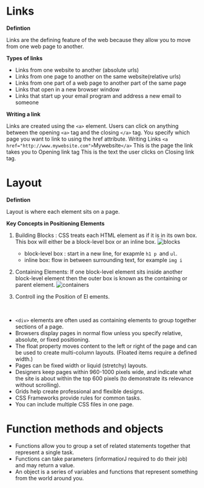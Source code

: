 # Links

**Defintion** 

Links are the defining feature of the web because they allow you to move from one web page to another.

**Types of links**

- Links from one website to another (absolute urls)
- Links from one page to another on the same website(relative urls)
- Links from one part of a web page to another part of the
same page
- Links that open in a new browser window
- Links that start up your email program and address a new
email to someone

**Writing a link**

Links are created using the `<a>` element. Users can click on anything
between the opening `<a>` tag and the closing `</a>` tag. You specify
which page you want to link to using the href attribute.
Writing Links
`<a href="http://www.mywebsite.com">`Mywebsite`</a>`
This is the page the link takes you to Opening link tag This is the text the user clicks on Closing link tag.

# Layout

**Defintion**

Layout is where each element sits on a page.

**Key Concepts in Positioning Elements**

1. Building Blocks : CSS treats each HTML element as if it is in its
own box. This box will either be a block-level
box or an inline box. ![blocks](https://media.gcflearnfree.org/content/5e82363212da9215e057b928_03_30_2020/block_vs_inline_diagram.png)
    - block-level box : start in a new line, for exapmle `h1 p `and `ul`.
    - inline box: flow in between surrounding text, for example `img i`

2. Containing Elements: 
If one block-level element sits inside another
block-level element then the outer box is
known as the containing or parent element.
![containers](https://django-test.readthedocs.io/en/latest/_images/css-nesting-blocks.svg)

3. Controll ing the
Position of El ements.


</br>

- `<div>` elements are often used as containing elements
to group together sections of a page.
- Browsers display pages in normal flow unless you
specify relative, absolute, or fixed positioning.
- The float property moves content to the left or right
of the page and can be used to create multi-column
layouts. (Floated items require a defined width.)
- Pages can be fixed width or liquid (stretchy) layouts.
- Designers keep pages within 960-1000 pixels wide,
and indicate what the site is about within the top 600
pixels (to demonstrate its relevance without scrolling).
- Grids help create professional and flexible designs.
- CSS Frameworks provide rules for common tasks.
- You can include multiple CSS files in one page.

# Function methods and objects

- Functions allow you to group a set of related
statements together that represent a single task.
- Functions can take parameters (informatiorJ required
to do their job) and may return a value.
- An object is a series of variables and functions that
represent something from the world around you.